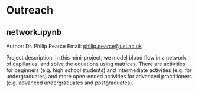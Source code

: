 # Outreach

## network.ipynb

Author: Dr. Philip Pearce
Email: philip.pearce@ucl.ac.uk

Project description: In this mini-project, we model blood flow in a network of capillaries, and solve the equations using matrices. There are activities for beginners (e.g. high school students) and intermediate activities (e.g. for undergraduates) and more open-ended activities for advanced practitioners (e.g. advanced undergraduates and postgraduates).

